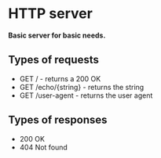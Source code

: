 # HTTP server

**Basic server for basic needs.**

## Types of requests

- GET / - returns a 200 OK
- GET /echo/{string} - returns the string
- GET /user-agent - returns the user agent

## Types of responses

- 200 OK
- 404 Not found